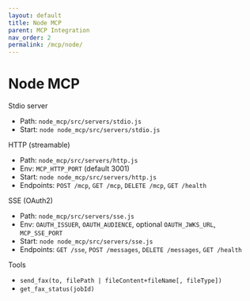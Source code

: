 ```yaml
---
layout: default
title: Node MCP
parent: MCP Integration
nav_order: 2
permalink: /mcp/node/
---
```


# Node MCP

Stdio server
- Path: `node_mcp/src/servers/stdio.js`
- Start: `node node_mcp/src/servers/stdio.js`

HTTP (streamable)
- Path: `node_mcp/src/servers/http.js`
- Env: `MCP_HTTP_PORT` (default 3001)
- Start: `node node_mcp/src/servers/http.js`
- Endpoints: `POST /mcp`, `GET /mcp`, `DELETE /mcp`, `GET /health`

SSE (OAuth2)
- Path: `node_mcp/src/servers/sse.js`
- Env: `OAUTH_ISSUER`, `OAUTH_AUDIENCE`, optional `OAUTH_JWKS_URL`, `MCP_SSE_PORT`
- Start: `node node_mcp/src/servers/sse.js`
- Endpoints: `GET /sse`, `POST /messages`, `DELETE /messages`, `GET /health`

Tools
- `send_fax(to, filePath | fileContent+fileName[, fileType])`
- `get_fax_status(jobId)`

